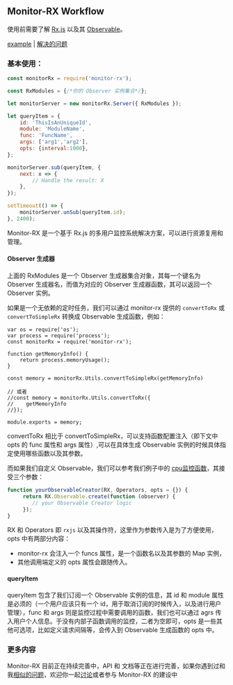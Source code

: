 ## Monitor-RX Workflow

使用前需要了解 [Rx.js](https://cn.rx.js.org/) 以及其 [Observable](https://cn.rx.js.org/class/es6/Observable.js~Observable.html)。

[example](https://github.com/aircloud/monitor-rx/tree/master/example) | [解决的问题](http://niexiaotao.cn/2018/10/21/%E4%BD%BF%E7%94%A8%20Node.js%20%E6%89%93%E9%80%A0%E5%A4%9A%E7%94%A8%E6%88%B7%E5%AE%9E%E6%97%B6%E7%9B%91%E6%8E%A7%E7%B3%BB%E7%BB%9F/)

### 基本使用：

```javascript
const monitorRx = require('monitor-rx');

const RxModules = {/*你的 Observer 实例集合*/};

let monitorServer = new monitorRx.Server({ RxModules });

let queryItem = {
    id: 'ThisIsAnUniqueId',
    module: 'ModuleName',
    func: 'FuncName',
    args: ['arg1','arg2'],
    opts: {interval:1000},
};

monitorServer.sub(queryItem, {
    next: x => {
        // Handle the result: X
    },
});

setTimeout(() => {
    monitorServer.unSub(queryItem.id);
}, 2400);
```

Monitor-RX 是一个基于 Rx.js 的多用户监控系统解决方案，可以进行资源复用和管理。

#### Observer 生成器

上面的 RxModules 是一个 Observer 生成器集合对象，其每一个键名为 Observer 生成器名，而值为对应的 Observer 生成器函数，其可以返回一个 Observer 实例。

如果是一个无依赖的定时任务，我们可以通过 monitor-rx 提供的 `convertToRx` 或 `convertToSimpleRx` 转换成 Observable 生成函数，例如：

```
var os = require('os');
var process = require('process');
const monitorRx = require('monitor-rx');

function getMemoryInfo() {
    return process.memoryUsage();
}

const memory = monitorRx.Utils.convertToSimpleRx(getMemoryInfo)

// 或者
//const memory = monitorRx.Utils.convertToRx({
//    getMemoryInfo
//});

module.exports = memory;
```
convertToRx 相比于 convertToSimpleRx，可以支持函数配置注入（即下文中 opts 的 func 属性和 args 属性）,可以在具体生成 Observable 实例的时候具体指定使用哪些函数以及其参数。

而如果我们自定义 Observable，我们可以参考我们例子中的 [cpu监控函数](https://github.com/aircloud/monitor-rx/blob/master/example/server/lib/cpu.js)，其接受三个参数：

```javascript
function yourObservableCreator(RX, Operators, opts = {}) {
     return RX.Observable.create(function (observer) {
        // your Observable Creator logic
     });
}
```

RX 和 Operators 即 `rxjs` 以及其操作符，这里作为参数传入是为了方便使用，opts 中有两部分内容：

* monitor-rx 会注入一个 funcs 属性，是一个函数名以及其参数的 Map 实例，
* 其他调用端定义的 opts 属性会跟随传入。

#### queryItem

queryItem 包含了我们订阅一个 Observable 实例的信息，其 id 和 module 属性是必须的（一个用户应该只有一个 id，用于取消订阅的时候传入，以及进行用户管理），func 和 args 则是监控过程中需要调用的函数，我们也可以通过 agrs 传入用户个人信息。于没有内部子函数调用的监控，二者为空即可，opts 是一些其他可选项，比如定义请求间隔等，会传入到 Observable 生成函数的 opts 中。

### 更多内容

Monitor-RX 目前正在持续完善中，API 和 文档等正在进行完善，如果你遇到过和我[相似的问题](http://niexiaotao.cn/2018/10/21/%E4%BD%BF%E7%94%A8%20Node.js%20%E6%89%93%E9%80%A0%E5%A4%9A%E7%94%A8%E6%88%B7%E5%AE%9E%E6%97%B6%E7%9B%91%E6%8E%A7%E7%B3%BB%E7%BB%9F/)，欢迎你一起[讨论](https://github.com/aircloud/monitor-rx/issues)或者参与 Monitor-RX 的建设中




